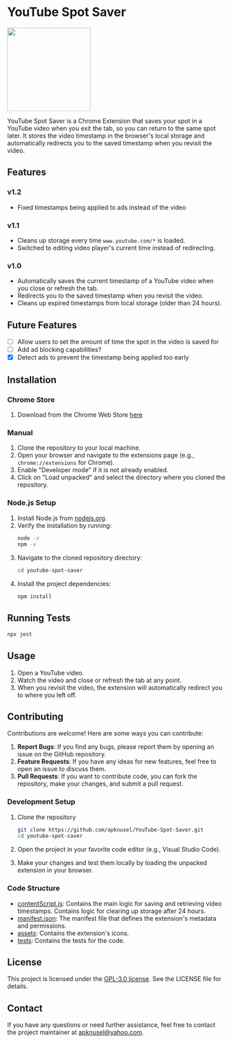 # YouTube Spot Saver

<img width="192" height="192" src="https://lh3.googleusercontent.com/zp90OrfRiblGvEt_f9MfydNRVrOY-v-NyrAPjAyenQVN6366dkkA4cC5is2OAabCJw4bgRT7wEbNm9LPEightTe8xQ=s128-rw">

YouTube Spot Saver is a Chrome Extension that saves your spot in a YouTube video when you exit the tab, so you can return to the same spot later. It stores the video timestamp in the browser's local storage and automatically redirects you to the saved timestamp when you revisit the video.

## Features

### v1.2
- Fixed timestamps being applied to ads instead of the video

### v1.1
- Cleans up storage every time `www.youtube.com/*` is loaded.
- Switched to editing video player's current time instead of redirecting.

### v1.0
- Automatically saves the current timestamp of a YouTube video when you close or refresh the tab.
- Redirects you to the saved timestamp when you revisit the video.
- Cleans up expired timestamps from local storage (older than 24 hours).

## Future Features

- [ ] Allow users to set the amount of time the spot in the video is saved for
- [ ] Add ad blocking capabilities?
- [x] Detect ads to prevent the timestamp being applied too early

## Installation

### Chrome Store
1. Download from the Chrome Web Store [here](https://chromewebstore.google.com/detail/youtube-spot-saver/lodlknnffpkkekcpciclpnfghnhmmpmk)

### Manual
1. Clone the repository to your local machine.
2. Open your browser and navigate to the extensions page (e.g., `chrome://extensions` for Chrome).
3. Enable "Developer mode" if it is not already enabled.
4. Click on "Load unpacked" and select the directory where you cloned the repository.

### Node.js Setup
1. Install Node.js from [nodejs.org](https://nodejs.org/).
2. Verify the installation by running:
    ```bash
    node -v
    npm -v
    ```
3. Navigate to the cloned repository directory:
    ```bash
    cd youtube-spot-saver
    ```
4. Install the project dependencies:
    ```bash
    npm install
    ```

## Running Tests
```bash
npx jest
```

## Usage

1. Open a YouTube video.
2. Watch the video and close or refresh the tab at any point.
3. When you revisit the video, the extension will automatically redirect you to where you left off.

## Contributing

Contributions are welcome! Here are some ways you can contribute:

1. **Report Bugs**: If you find any bugs, please report them by opening an issue on the GitHub repository.
2. **Feature Requests**: If you have any ideas for new features, feel free to open an issue to discuss them.
3. **Pull Requests**: If you want to contribute code, you can fork the repository, make your changes, and submit a pull request.

### Development Setup

1. Clone the repository
    ```bash
    git clone https://github.com/apknusel/YouTube-Spot-Saver.git
    cd youtube-spot-saver
    ```

2. Open the project in your favorite code editor (e.g., Visual Studio Code).

3. Make your changes and test them locally by loading the unpacked extension in your browser.

### Code Structure

- [contentScript.js](contentScript.js): Contains the main logic for saving and retrieving video timestamps. Contains logic for clearing up storage after 24 hours.
- [manifest.json](manifest.json): The manifest file that defines the extension's metadata and permissions.
- [assets](assets): Contains the extension's icons.
- [tests](tests): Contains the tests for the code.

## License

This project is licensed under the [GPL-3.0 license](LICENSE). See the LICENSE file for details.

## Contact

If you have any questions or need further assistance, feel free to contact the project maintainer at [apknusel@yahoo.com](mailto:apknusel@yahoo.com?subject=YouTube%20Spot%20Saver).
